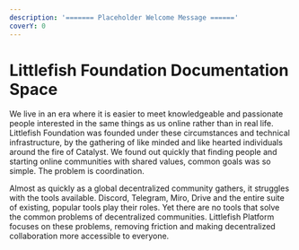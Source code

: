 ```yaml
---
description: '======= Placeholder Welcome Message ======'
coverY: 0
---
```


# Littlefish Foundation Documentation Space

We live in an era where it is easier to meet knowledgeable and passionate people interested in the same things as us online rather than in real life. Littlefish Foundation was founded under these circumstances and technical infrastructure, by the gathering of like minded and like hearted individuals around the fire of Catalyst. We found out quickly that finding people and starting online communities with shared values, common goals was so simple. The problem is coordination.

Almost as quickly as a global decentralized community gathers, it struggles with the tools available. Discord, Telegram, Miro, Drive and the entire suite of existing, popular tools play their roles. Yet there are no tools that solve the common problems of decentralized communities. Littlefish Platform focuses on these problems, removing friction and making decentralized collaboration more accessible to everyone.
